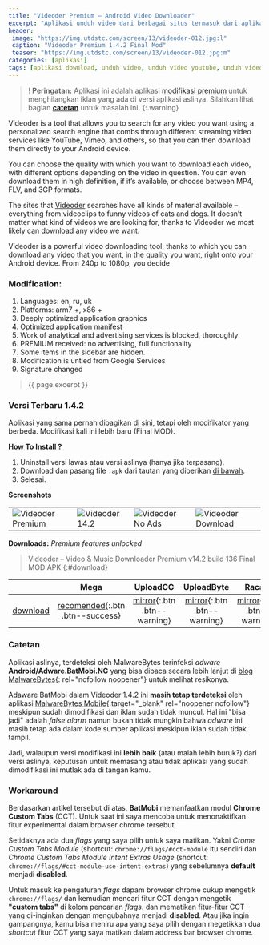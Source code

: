 ```yaml
---
title: "Videoder Premium — Android Video Downloader"
excerpt: "Aplikasi unduh video dari berbagai situs termasuk dari aplikasi sosial media populer seperti twitter, facebook, instagram dan tentu saja youtube."
header:
 image: "https://img.utdstc.com/screen/13/videoder-012.jpg:l"
 caption: "Videoder Premium 1.4.2 Final Mod"
 teaser: "https://img.utdstc.com/screen/13/videoder-012.jpg:m"
categories: [aplikasi]
tags: [aplikasi download, unduh video, unduh video youtube, unduh video facebook]
---
```

> ! **Peringatan:** Aplikasi ini adalah aplikasi [modifikasi premium](#modification) untuk menghilangkan iklan yang ada di versi aplikasi aslinya. Silahkan lihat bagian **[catetan](#catetan)** untuk masalah ini.
{:.warning}

Videoder is a tool that allows you to search for any video you want using a personalized search engine that combs through different streaming video services like YouTube, Vimeo, and others, so that you can then download them directly to your Android device.

You can choose the quality with which you want to download each video, with different options depending on the video in question. You can even download them in high definition, if it&#8217;s available, or choose between MP4, FLV, and 3GP formats.

The sites that [Videoder](/aplikasi/videoder-premium/) searches have all kinds of material available &#8211; everything from videoclips to funny videos of cats and dogs. It doesn&#8217;t matter what kind of videos we are looking for, thanks to Videoder we most likely can download any video we want.

Videoder is a powerful video downloading tool, thanks to which you can download any video that you want, in the quality you want, right onto your Android device. From 240p to 1080p, you decide

### Modification:

1. Languages: en, ru, uk
2. Platforms: arm7 +, x86 +
3. Deeply optimized application graphics
4. Optimized application manifest
5. Work of analytical and advertising services is blocked, thoroughly
6. PREMIUM received: no advertising, full functionality
7. Some items in the sidebar are hidden.
8. Modification is untied from Google Services
9. Signature changed

> {{ page.excerpt }}

### Versi Terbaru 1.4.2

Aplikasi yang sama pernah dibagikan [di sini](https://mi.knoacc.org/videoder-14.2-premium-apk-no-ads), tetapi oleh modifikator yang berbeda. Modifikasi kali ini lebih baru (Final MOD).

**How To Install ?**

1. Uninstall versi lawas atau versi aslinya (hanya jika terpasang).
2. Download dan pasang file `.apk` dari tautan yang diberikan [di bawah](#download).
3. Selesai.

**Screenshots**

<table><tbody><tr><td><img src="https://img.utdstc.com/screen/13/videoder-015.jpg:s" alt="Videoder Premium" class="align-center" /></td><td><img src="https://img.utdstc.com/screen/13/videoder-010.jpg:s" alt="Videoder 14.2" class="align-center" /></td><td><img src="https://img.utdstc.com/screen/13/videoder-005.jpg:s" alt="Videoder No Ads" class="align-center" /></td><td><img src="https://img.utdstc.com/screen/13/videoder-006.jpg:s" alt="Videoder Download" class="aligm-center" /></td></tr></tbody></table>

**Downloads:** _Premium features unlocked_

> Videoder &#8211; Video &amp; Music Downloader Premium v14.2 build 136 Final MOD APK
{:#download}

||Mega|UploadCC|UploadByte|Racaty|
|---|:---:|:---:|:---:|:---:|
|[download](#workaround)|[recomended](https://bit.ly/2U1430B){:.btn .btn--success}|[mirror](https://mi.knoacc.org/mortgage?hst=upload.ac&cde=ezvx2aspd8br&st1=upload.cc&st2=9MB){:.btn .btn--warning}|[mirror](https://mi.knoacc.org/mortgage?hst=uploadbyte.com&cde=zvrqo9nko4tj&st1=uploadbyte.com&st2=9MB){:.btn .btn--warning}|[mirror](https://mi.knoacc.org/mortgage?hst=racaty.com&cde=083l4jhjvkse&st1=racaty.com&st2=9MB){:.btn .btn--warning}|

### Catetan

Aplikasi aslinya, terdeteksi oleh MalwareBytes terinfeksi _adware_ **Android/Adware.BatMobi.NC** yang bisa dibaca secara lebih lanjut di [blog MalwareBytes](https://blog.malwarebytes.com/cybercrime/2019/03/awaking-the-beast-adware-batmobi/){: rel="nofollow noopener"} untuk melihat resikonya.

Adaware BatMobi dalam Videoder 1.4.2 ini **masih tetap terdeteksi** oleh aplikasi [MalwareBytes Mobile](https://play.google.com/store/apps/details?id=org.malwarebytes.antimalware){:target="_blank" rel="noopener nofollow"} meskipun sudah dimodifikasi dan iklan sudah tidak muncul. Hal ini "bisa jadi" adalah _false alarm_ namun bukan tidak mungkin bahwa _adware_ ini masih tetap ada dalam kode sumber aplikasi meskipun iklan sudah tidak tampil.

Jadi, walaupun versi modifikasi ini **lebih baik** (atau malah lebih buruk?) dari versi aslinya, keputusan untuk memasang atau tidak aplikasi yang sudah dimodifikasi ini mutlak ada di tangan kamu.

### Workaround

Berdasarkan artikel tersebut di atas, **BatMobi** memanfaatkan modul **Chrome Custom Tabs** (CCT). Untuk saat ini saya mencoba untuk menonaktifkan fitur experimental dalam browser chrome tersebut.

Setidaknya ada dua _flags_ yang saya pilih untuk saya matikan. Yakni _Crome Custom Tabs Module_ (shortcut: `chrome://flags/#cct-module` itu sendiri dan _Chrome Custom Tabs Module Intent Extras Usage_ (shortcut: `chrome://flags/#cct-module-use-intent-extras`) yang sebelumnya **default** menjadi **disabled**.

Untuk masuk ke pengaturan _flags_ dapam browser chrome cukup mengetik `chrome://flags/` dan kemudian mencari fitur CCT dengan mengetik **"custom tabs"** di kolom pencarian _flags_. dan mematikan fitur-fitur CCT yang di-inginkan dengan mengubahnya menjadi **disabled**. Atau jika ingin gampangnya, kamu bisa meniru apa yang saya pilih dengan megetikkan dua _shortcut_ fitur CCT yang saya matikan dalam address bar browser chrome.
